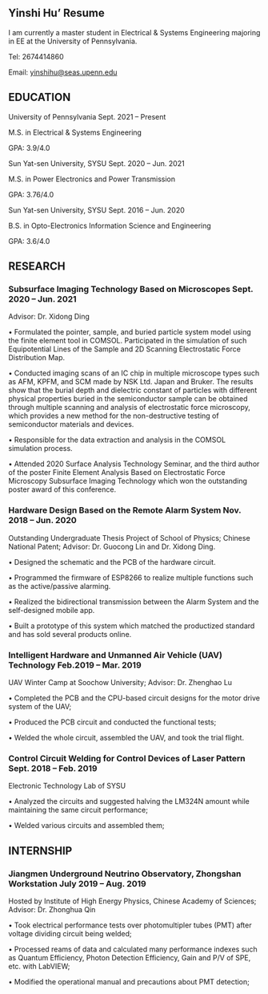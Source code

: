 ## Yinshi Hu’ Resume
I am currently a master student in Electrical & Systems Engineering majoring in EE at the University of Pennsylvania. 

Tel: 2674414860 

Email: yinshihu@seas.upenn.edu

## EDUCATION

University of Pennsylvania                                            Sept. 2021 – Present

M.S. in Electrical & Systems Engineering

GPA: 3.9/4.0


Sun Yat-sen University, SYSU                                          Sept. 2020 – Jun. 2021

M.S. in Power Electronics and Power Transmission 

GPA: 3.76/4.0


Sun Yat-sen University, SYSU                                          Sept. 2016 – Jun. 2020

B.S. in Opto-Electronics Information Science and Engineering 

GPA: 3.6/4.0 

## RESEARCH

### Subsurface Imaging Technology Based on Microscopes                         Sept. 2020 – Jun. 2021

Advisor: Dr. Xidong Ding

•	Formulated the pointer, sample, and buried particle system model using the finite element tool in COMSOL. Participated in the simulation of such Equipotential Lines of the Sample and 2D Scanning Electrostatic Force Distribution Map.

•	Conducted imaging scans of an IC chip in multiple microscope types such as AFM, KPFM, and SCM made by NSK Ltd. Japan and Bruker. The results show that the burial depth and dielectric constant of particles with different physical properties buried in the semiconductor sample can be obtained through multiple scanning and analysis of electrostatic force microscopy, which provides a new method for the non-destructive testing of semiconductor materials and devices.

•	Responsible for the data extraction and analysis in the COMSOL simulation process.

•	Attended 2020 Surface Analysis Technology Seminar, and the third author of the poster Finite Element Analysis Based on Electrostatic Force Microscopy Subsurface Imaging Technology which won the outstanding poster award of this conference.

### Hardware Design Based on the Remote Alarm System                           Nov. 2018 – Jun. 2020

Outstanding Undergraduate Thesis Project of School of Physics; Chinese National Patent; Advisor: Dr. Guocong Lin and Dr. Xidong Ding.

•	Designed the schematic and the PCB of the hardware circuit. 

•	Programmed the firmware of ESP8266 to realize multiple functions such as the active/passive alarming.

•	Realized the bidirectional transmission between the Alarm System and the self-designed mobile app.

•	Built a prototype of this system which matched the productized standard and has sold several products online.

### Intelligent Hardware and Unmanned Air Vehicle (UAV) Technology             Feb.2019 – Mar. 2019

UAV Winter Camp at Soochow University; Advisor: Dr. Zhenghao Lu

•	Completed the PCB and the CPU-based circuit designs for the motor drive system of the UAV;

•	Produced the PCB circuit and conducted the functional tests;

•	Welded the whole circuit, assembled the UAV, and took the trial flight. 

### Control Circuit Welding for Control Devices of Laser Pattern                Sept. 2018 – Feb. 2019

Electronic Technology Lab of SYSU 

•	Analyzed the circuits and suggested halving the LM324N amount while maintaining the same circuit performance;

•	Welded various circuits and assembled them; 

## INTERNSHIP 

### Jiangmen Underground Neutrino Observatory, Zhongshan Workstation            July 2019 – Aug. 2019

Hosted by Institute of High Energy Physics, Chinese Academy of Sciences; Advisor: Dr. Zhonghua Qin

•	Took electrical performance tests over photomultipler tubes (PMT) after voltage dividing circuit being welded; 

•	Processed reams of data and calculated many performance indexes such as Quantum Efficiency, Photon Detection Efficiency, Gain and P/V of SPE, etc. with LabVIEW;

•	Modified the operational manual and precautions about PMT detection;

